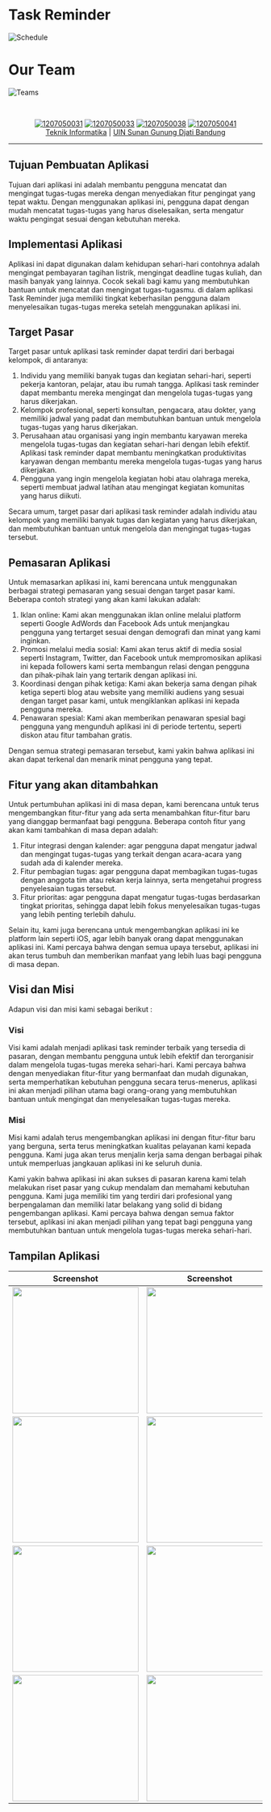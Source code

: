 # Task Reminder
![Schedule](https://img.shields.io/badge/Schedule-31%20Desember%202022-green)

# Our Team
![Teams](https://img.shields.io/badge/Team-Kelompok%201--B-blue)
<div align='center'>
<br>

[![1207050031](https://img.shields.io/badge/1207050031-Dzaki%20Moch%20Fikri%20Aliffa-blue)](https://github.com/dzakialiffa) 
[![1207050033](https://img.shields.io/badge/1207050033-Eneng%20Raysa%20Bunga%20Rizkya%20-blue)]()
[![1207050038](https://img.shields.io/badge/1207050038-Faza%20Mohamad%20Farsyafat-blue)]() 
[![1207050041](https://img.shields.io/badge/1207050041-Frinaldi%20Muhammad%20Syauqi-blue)](https://github.com/frinaldisyauqi) 
  <br> [Teknik Informatika](http://if.uinsgd.ac.id/) | [UIN Sunan Gunung Djati Bandung](https://uinsgd.ac.id/) 

</div>

---

## Tujuan Pembuatan Aplikasi
Tujuan dari aplikasi ini adalah membantu pengguna mencatat dan mengingat tugas-tugas mereka dengan menyediakan fitur pengingat yang
tepat waktu. Dengan menggunakan aplikasi ini, pengguna dapat dengan mudah mencatat tugas-tugas yang harus diselesaikan, serta mengatur 
waktu pengingat sesuai dengan kebutuhan mereka.

## Implementasi Aplikasi
Aplikasi ini dapat digunakan dalam kehidupan sehari-hari contohnya adalah mengingat pembayaran tagihan listrik, mengingat deadline tugas 
kuliah, dan masih banyak yang lainnya. Cocok sekali bagi kamu yang membutuhkan bantuan untuk mencatat dan mengingat tugas-tugasmu. 
di dalam aplikasi Task Reminder juga  memiliki tingkat keberhasilan pengguna dalam menyelesaikan tugas-tugas mereka setelah menggunakan aplikasi ini.

## Target Pasar
Target pasar untuk aplikasi task reminder dapat terdiri dari berbagai kelompok, di antaranya:
1. Individu yang memiliki banyak tugas dan kegiatan sehari-hari, seperti pekerja kantoran, pelajar, atau ibu rumah tangga. Aplikasi task reminder dapat membantu mereka mengingat dan mengelola tugas-tugas yang harus dikerjakan.
2. Kelompok profesional, seperti konsultan, pengacara, atau dokter, yang memiliki jadwal yang padat dan membutuhkan bantuan untuk mengelola tugas-tugas yang harus dikerjakan.
3. Perusahaan atau organisasi yang ingin membantu karyawan mereka mengelola tugas-tugas dan kegiatan sehari-hari dengan lebih efektif. Aplikasi task reminder dapat membantu meningkatkan produktivitas karyawan dengan membantu mereka mengelola tugas-tugas yang harus dikerjakan.
4. Pengguna yang ingin mengelola kegiatan hobi atau olahraga mereka, seperti membuat jadwal latihan atau mengingat kegiatan komunitas yang harus diikuti.

Secara umum, target pasar dari aplikasi task reminder adalah individu atau kelompok yang memiliki banyak tugas dan kegiatan yang harus dikerjakan, dan membutuhkan bantuan untuk mengelola dan mengingat tugas-tugas tersebut.

## Pemasaran Aplikasi
Untuk memasarkan aplikasi ini, kami berencana untuk menggunakan berbagai strategi pemasaran yang sesuai dengan target pasar kami. 
Beberapa contoh strategi yang akan kami lakukan adalah:
1. Iklan online: Kami akan menggunakan iklan online melalui platform seperti Google AdWords dan Facebook Ads untuk menjangkau pengguna yang tertarget sesuai dengan demografi dan minat yang kami inginkan.
2. Promosi melalui media sosial: Kami akan terus aktif di media sosial seperti Instagram, Twitter, dan Facebook untuk mempromosikan aplikasi ini kepada followers kami serta membangun relasi dengan pengguna dan pihak-pihak lain yang tertarik dengan aplikasi ini.
3. Koordinasi dengan pihak ketiga: Kami akan bekerja sama dengan pihak ketiga seperti blog atau website yang memiliki audiens yang sesuai dengan target pasar kami, untuk mengiklankan aplikasi ini kepada pengguna mereka.
4. Penawaran spesial: Kami akan memberikan penawaran spesial bagi pengguna yang mengunduh aplikasi ini di periode tertentu, seperti diskon atau fitur tambahan gratis.

Dengan semua strategi pemasaran tersebut, kami yakin bahwa aplikasi ini akan dapat terkenal dan menarik minat pengguna yang tepat.

## Fitur yang akan ditambahkan
Untuk pertumbuhan aplikasi ini di masa depan, kami berencana untuk terus mengembangkan fitur-fitur yang ada serta menambahkan fitur-fitur baru yang dianggap bermanfaat bagi pengguna. Beberapa contoh fitur yang akan kami tambahkan di masa depan adalah:
1. Fitur integrasi dengan kalender: agar pengguna dapat mengatur jadwal dan mengingat tugas-tugas yang terkait dengan acara-acara yang sudah ada di kalender mereka.
2. Fitur pembagian tugas: agar pengguna dapat membagikan tugas-tugas dengan anggota tim atau rekan kerja lainnya, serta mengetahui progress penyelesaian tugas tersebut.
3. Fitur prioritas: agar pengguna dapat mengatur tugas-tugas berdasarkan tingkat prioritas, sehingga dapat lebih fokus menyelesaikan tugas-tugas yang lebih penting terlebih dahulu.

Selain itu, kami juga berencana untuk mengembangkan aplikasi ini ke platform lain seperti iOS, agar lebih banyak orang dapat menggunakan aplikasi ini. Kami percaya bahwa dengan semua upaya tersebut, aplikasi ini akan terus tumbuh dan memberikan manfaat yang lebih luas bagi pengguna di masa depan.

## Visi dan Misi
Adapun visi dan misi kami sebagai berikut : 
### Visi
Visi kami adalah menjadi aplikasi task reminder terbaik yang tersedia di pasaran, dengan membantu pengguna untuk lebih efektif dan terorganisir dalam mengelola tugas-tugas mereka sehari-hari. Kami percaya bahwa dengan menyediakan fitur-fitur yang bermanfaat dan mudah digunakan, serta memperhatikan kebutuhan pengguna secara terus-menerus, aplikasi ini akan menjadi pilihan utama bagi orang-orang yang membutuhkan bantuan untuk mengingat dan menyelesaikan tugas-tugas mereka.
### Misi
Misi kami adalah terus mengembangkan aplikasi ini dengan fitur-fitur baru yang berguna, serta terus meningkatkan kualitas pelayanan kami kepada pengguna. Kami juga akan terus menjalin kerja sama dengan berbagai pihak untuk memperluas jangkauan aplikasi ini ke seluruh dunia.

Kami yakin bahwa aplikasi ini akan sukses di pasaran karena kami telah melakukan riset pasar yang cukup mendalam dan memahami kebutuhan pengguna. Kami juga memiliki tim yang terdiri dari profesional yang berpengalaman dan memiliki latar belakang yang solid di bidang pengembangan aplikasi. Kami percaya bahwa dengan semua faktor tersebut, aplikasi ini akan menjadi pilihan yang tepat bagi pengguna yang membutuhkan bantuan untuk mengelola tugas-tugas mereka sehari-hari.

## Tampilan Aplikasi

<div align='center'>
  
| Screenshot | Screenshot | Screenshot |
| --- | --- | --- |
| <img src="https://github.com/frinaldisyauqi/TaskReminder/blob/main/Screenshot/TampilanAwal.png" width="250">| <img src="https://github.com/frinaldisyauqi/TaskReminder/blob/main/Screenshot/TampilanAddTask1.png" width="250"> | <img src="https://github.com/frinaldisyauqi/TaskReminder/blob/main/Screenshot/TampilanAddTask2.png" width="250"> |
| <img src="https://github.com/frinaldisyauqi/TaskReminder/blob/main/Screenshot/TampilanSetWaktu.png" width="250"> | <img src="https://github.com/frinaldisyauqi/TaskReminder/blob/main/Screenshot/TampilanTaskTambah.png" width="250"> | <img src="https://github.com/frinaldisyauqi/TaskReminder/blob/main/Screenshot/TampilanNotifikasi.png" width="250"> |
| <img src="https://github.com/frinaldisyauqi/TaskReminder/blob/main/Screenshot/TampilanNotifikasiClick.png" width="250"> | <img src="https://github.com/frinaldisyauqi/TaskReminder/blob/main/Screenshot/TampilanTaskTambah.png" width="250"> | <img src="https://github.com/frinaldisyauqi/TaskReminder/blob/main/Screenshot/TampilanTaskOption.png" width="250"> |
| <img src="https://github.com/frinaldisyauqi/TaskReminder/blob/main/Screenshot/TampilanTaskSelesai.png" width="250"> | <img src="https://github.com/frinaldisyauqi/TaskReminder/blob/main/Screenshot/TampilanTaskDelete.png" width="250"> | <img src="https://github.com/frinaldisyauqi/TaskReminder/blob/main/Screenshot/TampilanTaskDeleted.png" width="250"> |


